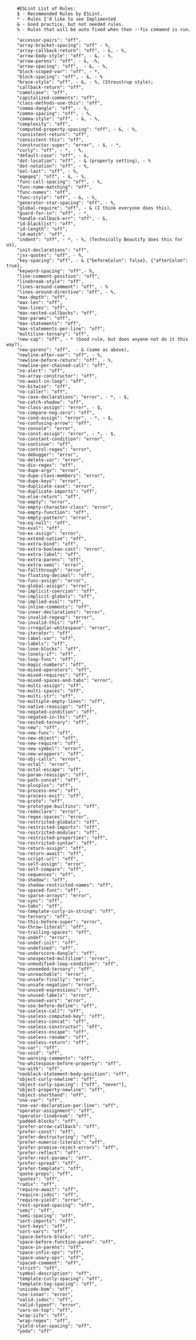         #ESLint List of Rules:
        $ - Recommended Rules by ESLint.
        * - Rules I'd like to see Implimented
        & - Good practice, but not needed rules.
        % - Rules that will be auto fixed when then --fix comamnd is run.
        
        "accessor-pairs": "off", 
        "array-bracket-spacing": "off" - %,
        "array-callback-return": "off", - &, - %,
        "arrow-body-style": "off", - &, - %,
        "arrow-parens": "off", - &, -%,
        "arrow-spacing": "off",  - &, - %,
        "block-scoped-var": "off", - *, 
        "block-spacing": "off", - &, - %
        "brace-style": "off", - &, - %, (Stroustrup style);
        "callback-return": "off", 
        "camelcase": "off", 
        "capitalized-comments": "off", 
        "class-methods-use-this": "off",
        "comma-dangle": "off", - %,
        "comma-spacing": "off", - %,
        "comma-style": "off", - &, - %,
        "complexity": "off", 
        "computed-property-spacing": "off", - &, - %,
        "consistent-return": "off", 
        "consistent-this": "off", 
        "constructor-super": "error", - $, - *,
        "curly": "off", - *, - %,
        "default-case": "off", - &, 
        "dot-location": "off", - & (property setting), - %
        "dot-notation": "off", - %,
        "eol-last": "off", - %,
        "eqeqeq": "off", - &, - %,
        "func-call-spacing": "off", - %,
        "func-name-matching": "off", 
        "func-names": "off",
        "func-style": "off", - &, - %,
        "generator-star-spacing": "off", - %, 
        "global-require": "off", - & (I think everyone does this),
        "guard-for-in": "off", - *, 
        "handle-callback-err": "off", - &,
        "id-blacklist": "off", 
        "id-length": "off",
        "id-match": "off",
        "indent": "off", - *, - %, (Technically Beautify does this for us),
        "init-declarations": "off",
        "jsx-quotes": "off", - %,
        "key-spacing": "off", - & {"beforeColon": false}, {"afterColon": true},
        "keyword-spacing": "off",- %,
        "line-comment-position": "off",
        "linebreak-style": "off", 
        "lines-around-comment": "off", - %
        "lines-around-directive": "off", - %,
        "max-depth": "off",
        "max-len": "off",
        "max-lines": "off",
        "max-nested-callbacks": "off",
        "max-params": "off",
        "max-statements": "off",
        "max-statements-per-line": "off",
        "multiline-ternary": "off",
        "new-cap": "off", - * (Good rule, but does anyone not do it this way?),
        "new-parens": "off",  - & (same as above),
        "newline-after-var": "off", - %,
        "newline-before-return": "off", - %,
        "newline-per-chained-call": "off", 
        "no-alert": "off",
        "no-array-constructor": "off",
        "no-await-in-loop": "off",
        "no-bitwise": "off",
        "no-caller": "off",
        "no-case-declarations": "error", - *, - $,
        "no-catch-shadow": "off",
        "no-class-assign": "error", - $,
        "no-compare-neg-zero": "off", 
        "no-cond-assign": "error", - *, - $,
        "no-confusing-arrow": "off",
        "no-console": "error",
        "no-const-assign": "error", - *, - $,
        "no-constant-condition": "error",
        "no-continue": "off",
        "no-control-regex": "error",
        "no-debugger": "error",
        "no-delete-var": "error",
        "no-div-regex": "off",
        "no-dupe-args": "error",
        "no-dupe-class-members": "error",
        "no-dupe-keys": "error",
        "no-duplicate-case": "error",
        "no-duplicate-imports": "off",
        "no-else-return": "off",
        "no-empty": "error",
        "no-empty-character-class": "error",
        "no-empty-function": "off",
        "no-empty-pattern": "error",
        "no-eq-null": "off",
        "no-eval": "off",
        "no-ex-assign": "error",
        "no-extend-native": "off",
        "no-extra-bind": "off",
        "no-extra-boolean-cast": "error",
        "no-extra-label": "off",
        "no-extra-parens": "off",
        "no-extra-semi": "error",
        "no-fallthrough": "error",
        "no-floating-decimal": "off",
        "no-func-assign": "error",
        "no-global-assign": "error",
        "no-implicit-coercion": "off",
        "no-implicit-globals": "off",
        "no-implied-eval": "off",
        "no-inline-comments": "off",
        "no-inner-declarations": "error",
        "no-invalid-regexp": "error",
        "no-invalid-this": "off",
        "no-irregular-whitespace": "error",
        "no-iterator": "off",
        "no-label-var": "off",
        "no-labels": "off",
        "no-lone-blocks": "off",
        "no-lonely-if": "off",
        "no-loop-func": "off",
        "no-magic-numbers": "off",
        "no-mixed-operators": "off",
        "no-mixed-requires": "off",
        "no-mixed-spaces-and-tabs": "error",
        "no-multi-assign": "off",
        "no-multi-spaces": "off",
        "no-multi-str": "off",
        "no-multiple-empty-lines": "off",
        "no-native-reassign": "off",
        "no-negated-condition": "off",
        "no-negated-in-lhs": "off",
        "no-nested-ternary": "off",
        "no-new": "off",
        "no-new-func": "off",
        "no-new-object": "off",
        "no-new-require": "off",
        "no-new-symbol": "error",
        "no-new-wrappers": "off",
        "no-obj-calls": "error",
        "no-octal": "error",
        "no-octal-escape": "off",
        "no-param-reassign": "off",
        "no-path-concat": "off",
        "no-plusplus": "off",
        "no-process-env": "off",
        "no-process-exit": "off",
        "no-proto": "off",
        "no-prototype-builtins": "off",
        "no-redeclare": "error",
        "no-regex-spaces": "error",
        "no-restricted-globals": "off",
        "no-restricted-imports": "off",
        "no-restricted-modules": "off",
        "no-restricted-properties": "off",
        "no-restricted-syntax": "off",
        "no-return-assign": "off",
        "no-return-await": "off",
        "no-script-url": "off",
        "no-self-assign": "error",
        "no-self-compare": "off",
        "no-sequences": "off",
        "no-shadow": "off",
        "no-shadow-restricted-names": "off",
        "no-spaced-func": "off",
        "no-sparse-arrays": "error",
        "no-sync": "off",
        "no-tabs": "off",
        "no-template-curly-in-string": "off",
        "no-ternary": "off",
        "no-this-before-super": "error",
        "no-throw-literal": "off",
        "no-trailing-spaces": "off",
        "no-undef": "error",
        "no-undef-init": "off",
        "no-undefined": "off",
        "no-underscore-dangle": "off",
        "no-unexpected-multiline": "error",
        "no-unmodified-loop-condition": "off",
        "no-unneeded-ternary": "off",
        "no-unreachable": "error",
        "no-unsafe-finally": "error",
        "no-unsafe-negation": "error",
        "no-unused-expressions": "off",
        "no-unused-labels": "error",
        "no-unused-vars": "error",
        "no-use-before-define": "off",
        "no-useless-call": "off",
        "no-useless-computed-key": "off",
        "no-useless-concat": "off",
        "no-useless-constructor": "off",
        "no-useless-escape": "off",
        "no-useless-rename": "off",
        "no-useless-return": "off",
        "no-var": "off",
        "no-void": "off",
        "no-warning-comments": "off",
        "no-whitespace-before-property": "off",
        "no-with": "off",
        "nonblock-statement-body-position": "off",
        "object-curly-newline": "off",
        "object-curly-spacing": ["off", "never"],
        "object-property-newline": "off",
        "object-shorthand": "off",
        "one-var": "off",
        "one-var-declaration-per-line": "off",
        "operator-assignment": "off",
        "operator-linebreak": "off",
        "padded-blocks": "off",
        "prefer-arrow-callback": "off",
        "prefer-const": "off",
        "prefer-destructuring": "off",
        "prefer-numeric-literals": "off",
        "prefer-promise-reject-errors": "off",
        "prefer-reflect": "off",
        "prefer-rest-params": "off",
        "prefer-spread": "off",
        "prefer-template": "off",
        "quote-props": "off",
        "quotes": "off",
        "radix": "off",
        "require-await": "off",
        "require-jsdoc": "off",
        "require-yield": "error",
        "rest-spread-spacing": "off",
        "semi": "off",
        "semi-spacing": "off",
        "sort-imports": "off",
        "sort-keys": "off",
        "sort-vars": "off",
        "space-before-blocks": "off",
        "space-before-function-paren": "off",
        "space-in-parens": "off",
        "space-infix-ops": "off",
        "space-unary-ops": "off",
        "spaced-comment": "off",
        "strict": "off",
        "symbol-description": "off",
        "template-curly-spacing": "off",
        "template-tag-spacing": "off",
        "unicode-bom": "off",
        "use-isnan": "error",
        "valid-jsdoc": "off",
        "valid-typeof": "error",
        "vars-on-top": "off",
        "wrap-iife": "off",
        "wrap-regex": "off",
        "yield-star-spacing": "off",
        "yoda": "off"
